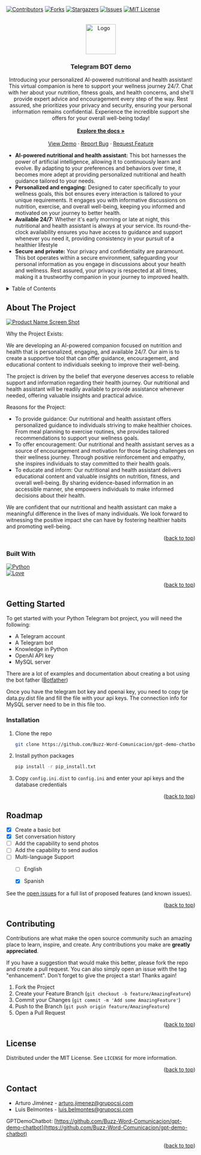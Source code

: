 <a name="readme-top"></a>

<!-- PROJECT SHIELDS -->
[![Contributors][contributors-shield]][contributors-url]
[![Forks][forks-shield]][forks-url]
[![Stargazers][stars-shield]][stars-url]
[![Issues][issues-shield]][issues-url]
[![MIT License][license-shield]][license-url]
<!-- [![LinkedIn][linkedin-shield]][linkedin-url] -->

<!-- PROJECT LOGO -->
<br />
<div align="center">
  <a href="https://github.com/Buzz-Word-Comunicacion/gpt-demo-chatbot">
    <img src="images/logo.png" alt="Logo" width="80" height="80">
  </a>

  <h3 align="center">Telegram BOT demo</h3>

  <p align="center">
    Introducing your personalized AI-powered nutritional and health assistant! This virtual companion is here to support your wellness journey 24/7. Chat with her about your nutrition, fitness goals, and health concerns, and she'll provide expert advice and encouragement every step of the way. Rest assured, she prioritizes your privacy and security, ensuring your personal information remains confidential. Experience the incredible support she offers for your overall well-being today!
    <br />
    <br />
    <a href="https://github.com/Buzz-Word-Comunicacion/gpt-demo-chatbot"><strong>Explore the docs »</strong></a>
    <br />
    <br />
    <a href="https://github.com/Buzz-Word-Comunicacion/gpt-demo-chatbot">View Demo</a>
    ·
    <a href="https://github.com/Buzz-Word-Comunicacion/gpt-demo-chatbot/issues">Report Bug</a>
    ·
    <a href="https://github.com/Buzz-Word-Comunicacion/gpt-demo-chatbot/issues">Request Feature</a>
  </p>
</div>

<div>
    <ul>
        <li><strong>AI-powered nutritional and health assistant:</strong> This bot harnesses the power of artificial intelligence, allowing it to continuously learn and evolve. By adapting to your preferences and behaviors over time, it becomes more adept at providing personalized nutritional and health guidance tailored to your needs.</li>
        <li><strong>Personalized and engaging:</strong> Designed to cater specifically to your wellness goals, this bot ensures every interaction is tailored to your unique requirements. It engages you with informative discussions on nutrition, exercise, and overall well-being, keeping you informed and motivated on your journey to better health.</li>
        <li><strong>Available 24/7:</strong> Whether it's early morning or late at night, this nutritional and health assistant is always at your service. Its round-the-clock availability ensures you have access to guidance and support whenever you need it, providing consistency in your pursuit of a healthier lifestyle</li>
        <li><strong>Secure and private:</strong> Your privacy and confidentiality are paramount. This bot operates within a secure environment, safeguarding your personal information as you engage in discussions about your health and wellness. Rest assured, your privacy is respected at all times, making it a trustworthy companion in your journey to improved health.</li>
    </ul>
</div>



<!-- TABLE OF CONTENTS -->
<details>
  <summary>Table of Contents</summary>
  <ol>
    <li>
      <a href="#about-the-project">About The Project</a>
      <ul>
        <li><a href="#built-with">Built With</a></li>
      </ul>
    </li>
    <li><a href="#getting-started">Getting Started</a></li>
    <li><a href="#roadmap">Roadmap</a></li>
    <li><a href="#contributing">Contributing</a></li>
    <li><a href="#license">License</a></li>
    <li><a href="#contact">Contact</a></li>
  </ol>
</details>



<!-- ABOUT THE PROJECT -->
## About The Project

[![Product Name Screen Shot][product-screenshot]](https://example.com)


Why the Project Exists:

We are developing an AI-powered companion focused on nutrition and health that is personalized, engaging, and available 24/7. Our aim is to create a supportive tool that can offer guidance, encouragement, and educational content to individuals seeking to improve their well-being.

The project is driven by the belief that everyone deserves access to reliable support and information regarding their health journey. Our nutritional and health assistant will be readily available to provide assistance whenever needed, offering valuable insights and practical advice.

Reasons for the Project:

- To provide guidance: Our nutritional and health assistant offers personalized guidance to individuals striving to make healthier choices. From meal planning to exercise routines, she provides tailored recommendations to support your wellness goals.
- To offer encouragement: Our nutritional and health assistant serves as a source of encouragement and motivation for those facing challenges on their wellness journey. Through positive reinforcement and empathy, she inspires individuals to stay committed to their health goals.
- To educate and inform: Our nutritional and health assistant delivers educational content and valuable insights on nutrition, fitness, and overall well-being. By sharing evidence-based information in an accessible manner, she empowers individuals to make informed decisions about their health.

We are confident that our nutritional and health assistant can make a meaningful difference in the lives of many individuals. We look forward to witnessing the positive impact she can have by fostering healthier habits and promoting well-being.

<p align="right">(<a href="#readme-top">back to top</a>)</p>



### Built With

[![Python][Python.org]][Python-url]  
[![Love][LoveBadge]][Python-url]

<!-- * [![React][React.js]][React-url]
* [![Vue][Vue.js]][Vue-url]
* [![Angular][Angular.io]][Angular-url]
* [![Svelte][Svelte.dev]][Svelte-url]
* [![Laravel][Laravel.com]][Laravel-url]
* [![Bootstrap][Bootstrap.com]][Bootstrap-url]
* [![JQuery][JQuery.com]][JQuery-url] -->

<p align="right">(<a href="#readme-top">back to top</a>)</p>



<!-- GETTING STARTED -->
## Getting Started

To get started with your Python Telegram bot project, you will need the following:

- A Telegram account
- A Telegram bot
- Knowledge in Python
- OpenAI API key
- MySQL server

There are a lot of examples and documentation about creating a bot using the bot father ([Botfather](https://t.me/botfather))

Once you have the telegram bot key and openai key, you need to copy tje data.py.dist file and fill the file with your api keys. The connection info for MySQL server need to be in this file too.

### Installation

1. Clone the repo
   ```sh
   git clone https://github.com/Buzz-Word-Comunicacion/gpt-demo-chatbot
   ```
2. Install python packages
   ```sh
   pip install -r pip_install.txt
   ```
3. Copy `config.ini.dist` to `config.ini` and enter your api keys and the database credentials

<p align="right">(<a href="#readme-top">back to top</a>)</p>


<!-- ROADMAP -->
## Roadmap

- [x] Create a basic bot
- [x] Set conversation history
- [ ] Add the capability to send photos
- [ ] Add the capability to send audios
- [ ] Multi-language Support
    - [ ] English
    - [x] Spanish


See the [open issues](https://github.com/Buzz-Word-Comunicacion/gpt-demo-chatbot/issues) for a full list of proposed features (and known issues).

<p align="right">(<a href="#readme-top">back to top</a>)</p>



<!-- CONTRIBUTING -->
## Contributing

Contributions are what make the open source community such an amazing place to learn, inspire, and create. Any contributions you make are **greatly appreciated**.

If you have a suggestion that would make this better, please fork the repo and create a pull request. You can also simply open an issue with the tag "enhancement".
Don't forget to give the project a star! Thanks again!

1. Fork the Project
2. Create your Feature Branch (`git checkout -b feature/AmazingFeature`)
3. Commit your Changes (`git commit -m 'Add some AmazingFeature'`)
4. Push to the Branch (`git push origin feature/AmazingFeature`)
5. Open a Pull Request

<p align="right">(<a href="#readme-top">back to top</a>)</p>



<!-- LICENSE -->
## License

Distributed under the MIT License. See `LICENSE` for more information.

<p align="right">(<a href="#readme-top">back to top</a>)</p>



<!-- CONTACT -->
## Contact

- Arturo Jiménez - arturo.jimenez@grupocsi.com
- Luis Belmontes - luis.belmontes@grupocsi.com

GPTDemoChatbot: [https://github.com/Buzz-Word-Comunicacion/gpt-demo-chatbot](https://github.com/Buzz-Word-Comunicacion/gpt-demo-chatbot)

<p align="right">(<a href="#readme-top">back to top</a>)</p>





<!-- MARKDOWN LINKS & IMAGES -->
<!-- https://www.markdownguide.org/basic-syntax/#reference-style-links -->
[contributors-shield]: https://img.shields.io/github/contributors/Buzz-Word-Comunicacion/gpt-demo-chatbot?style=for-the-badge
[contributors-url]: https://github.com/Buzz-Word-Comunicacion/gpt-demo-chatbot/graphs/contributors
[forks-shield]: https://img.shields.io/github/forks/Buzz-Word-Comunicacion/gpt-demo-chatbot?style=for-the-badge
[forks-url]: https://github.com/Buzz-Word-Comunicacion/gpt-demo-chatbot/network/members
[stars-shield]: https://img.shields.io/github/stars/Buzz-Word-Comunicacion/gpt-demo-chatbot?style=for-the-badge
[stars-url]: https://github.com/Buzz-Word-Comunicacion/gpt-demo-chatbot/stargazers
[issues-shield]: https://img.shields.io/github/issues/Buzz-Word-Comunicacion/gpt-demo-chatbot?style=for-the-badge
[issues-url]: https://github.com/Buzz-Word-Comunicacion/gpt-demo-chatbot/issues
[license-shield]: https://img.shields.io/github/license/Buzz-Word-Comunicacion/gpt-demo-chatbot?style=for-the-badge
[license-url]: https://github.com/Buzz-Word-Comunicacion/gpt-demo-chatbot/blob/dev/LICENSE
[linkedin-shield]: https://img.shields.io/badge/-LinkedIn-black.svg?style=for-the-badge&logo=linkedin&colorB=555
[linkedin-url]: https://www.linkedin.com/in/marturojt
[product-screenshot]: images/screenshot.jpg
[Next.js]: https://img.shields.io/badge/next.js-000000?style=for-the-badge&logo=nextdotjs&logoColor=white
[Next-url]: https://nextjs.org/
[React.js]: https://img.shields.io/badge/React-20232A?style=for-the-badge&logo=react&logoColor=61DAFB
[React-url]: https://reactjs.org/
[Vue.js]: https://img.shields.io/badge/Vue.js-35495E?style=for-the-badge&logo=vuedotjs&logoColor=4FC08D
[Vue-url]: https://vuejs.org/
[Angular.io]: https://img.shields.io/badge/Angular-DD0031?style=for-the-badge&logo=angular&logoColor=white
[Angular-url]: https://angular.io/
[Svelte.dev]: https://img.shields.io/badge/Svelte-4A4A55?style=for-the-badge&logo=svelte&logoColor=FF3E00
[Svelte-url]: https://svelte.dev/
[Laravel.com]: https://img.shields.io/badge/Laravel-FF2D20?style=for-the-badge&logo=laravel&logoColor=white
[Laravel-url]: https://laravel.com
[Bootstrap.com]: https://img.shields.io/badge/Bootstrap-563D7C?style=for-the-badge&logo=bootstrap&logoColor=white
[Bootstrap-url]: https://getbootstrap.com
[JQuery.com]: https://img.shields.io/badge/jQuery-0769AD?style=for-the-badge&logo=jquery&logoColor=white
[JQuery-url]: https://jquery.com
[Python.org]: https://img.shields.io/badge/Python-3776AB?style=for-the-badge&logo=python&logoColor=white
[Python-url]: https://python.org/
[LoveBadge]: https://img.shields.io/static/v1?label=❤️&message=Love&style=for-the-badge&color=red
[Love-url]: https://freejolitos.com
